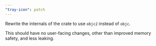 ```yaml
---
"tray-icon": patch
---
```


Rewrite the internals of the crate to use `objc2` instead of `objc`.

This should have no user-facing changes, other than improved memory safety, and less leaking.
